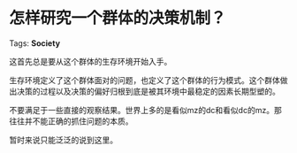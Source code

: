 # 怎样研究一个群体的决策机制？

Tags: **Society**

这首先总是要从这个群体的生存环境开始入手。

生存环境定义了这个群体面对的问题，也定义了这个群体的行为模式。这个群体做出决策的过程以及决策的偏好归根到底是被其环境中最稳定的因素长期型塑的。

不要满足于一些直接的观察结果。世界上多的是看似mz的dc和看似dc的mz。那往往并不能正确的抓住问题的本质。

暂时来说只能泛泛的说到这里。



